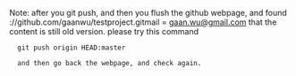 Note: after you git push, and then you flush the github webpage, and found
        ://github.com/gaanwu/testproject.gitmail = gaan.wu@gmail.com
      that the content is still old version. please try this command

      git push origin HEAD:master

      and then go back the webpage, and check again.
